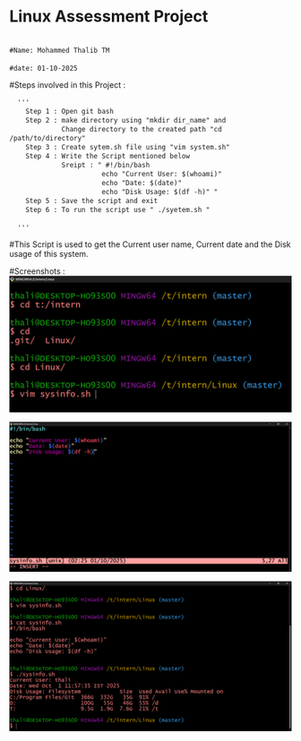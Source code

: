 # Linux Assessment Project                                                                                        
                                                                                                         #Name: Mohammed Thalib TM
                                                                                                         #date: 01-10-2025
   #Steps involved in this Project :
      
      '''
        Step 1 : Open git bash
        Step 2 : make directory using "mkdir dir_name" and 
                 Change directory to the created path "cd /path/to/directory"
        Step 3 : Create sytem.sh file using "vim system.sh"
        Step 4 : Write the Script mentioned below
                 Sreipt : " #!/bin/bash
                           echo "Current User: $(whoami)"
                           echo "Date: $(date)"
                           echo "Disk Usage: $(df -h)" "
        Step 5 : Save the script and exit
        Step 6 : To run the script use " ./syetem.sh "
      
      '''

  #This Script is used to get the Current user name, Current date and the Disk usage of this system. 

  #Screenshots :
   ![image alt](https://github.com/thalib-dev/devops-intern-final/blob/9b2f9df284fab543de4a2f693964a491826b6d2d/screenshots/linux.png)

   ![image alt](https://github.com/thalib-dev/devops-intern-final/blob/9b2f9df284fab543de4a2f693964a491826b6d2d/screenshots/linux%201.png)

   ![image alt](https://github.com/thalib-dev/devops-intern-final/blob/9b2f9df284fab543de4a2f693964a491826b6d2d/screenshots/linux%202.png)
    
